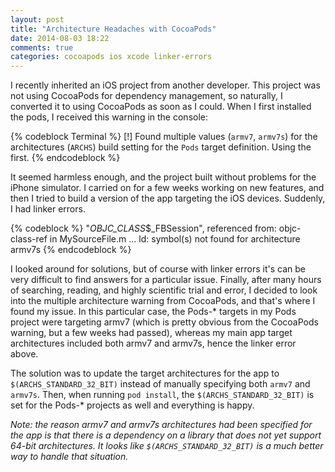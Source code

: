 ```yaml
---
layout: post
title: "Architecture Headaches with CocoaPods"
date: 2014-08-03 18:22
comments: true
categories: cocoapods ios xcode linker-errors
---
```

I recently inherited an iOS project from another developer.  This project was not using CocoaPods for dependency management, so naturally, I converted it to using CocoaPods as soon as I could.  When I first installed the pods, I received this warning in the console:

{% codeblock Terminal %}
[!] Found multiple values (`armv7`, `armv7s`) for the
architectures (`ARCHS`) build setting for the `Pods` 
target definition. Using the first.
{% endcodeblock %}
    
It seemed harmless enough, and the project built without problems for the iPhone simulator.  I carried on for a few weeks working on new features, and then I tried to build a version of the app targeting the iOS devices.  Suddenly, I had linker errors.

{% codeblock %}
"_OBJC_CLASS_$_FBSession", referenced from:
  objc-class-ref in MySourceFile.m
  ...
ld: symbol(s) not found for architecture armv7s
{% endcodeblock %}

I looked around for solutions, but of course with linker errors it's can be very difficult to find answers for a particular issue.  Finally, after many hours of searching, reading, and highly scientific trial and error, I decided to look into the multiple architecture warning from CocoaPods, and that's where I found my issue.  In this particular case, the Pods-* targets in my Pods project were targeting armv7 (which is pretty obvious from the CocoaPods warning, but a few weeks had passed), whereas my main app target architectures included both armv7 and armv7s, hence the linker error above.

The solution was to update the target architectures for the app to `$(ARCHS_STANDARD_32_BIT)` instead of manually specifying both `armv7` and `armv7s`.  Then, when running `pod install`, the `$(ARCHS_STANDARD_32_BIT)` is set for the Pods-* projects as well and everything is happy.

*Note: the reason armv7 and armv7s architectures had been specified for the app is that there is a dependency on a library that does not yet support 64-bit architectures.  It looks like `$(ARCHS_STANDARD_32_BIT)` is a much better way to handle that situation.*